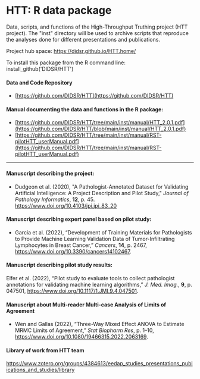 # HTT: R data package

Data, scripts, and functions of the High-Throughput
Truthing project (HTT project). The "inst" directory 
will be used to archive scripts that reproduce the
analyses done for different presentations and publications.

Project hub space: https://didsr.github.io/HTT.home/ 

To install this package from the R command line: install_github('DIDSR/HTT')

#### Data and Code Repository
* [https://github.com/DIDSR/HTT](https://github.com/DIDSR/HTT)

#### Manual documenting the data and functions in the R package:
* [https://github.com/DIDSR/HTT/tree/main/inst/manual/HTT_2.0.1.pdf](https://github.com/DIDSR/HTT/blob/main/inst/manual/HTT_2.0.1.pdf)
* [https://github.com/DIDSR/HTT/tree/main/inst/manual/RST-pilotHTT_userManual.pdf](https://github.com/DIDSR/HTT/tree/main/inst/manual/RST-pilotHTT_userManual.pdf)

---

#### Manuscript describing the project:
* Dudgeon et al. (2020), "A Pathologist-Annotated Dataset for Validating Artificial Intelligence: A Project Description and Pilot Study," *Journal of Pathology Informatics*, **12**, p. 45. https://www.doi.org/10.4103/jpi.jpi_83_20

#### Manuscript describing expert panel based on pilot study:
* Garcia et al. (2022), “Development of Training Materials for Pathologists to Provide Machine Learning Validation Data of Tumor-Infiltrating Lymphocytes in Breast Cancer,” *Cancers*, **14**, p. 2467, https://www.doi.org/10.3390/cancers14102467.

#### Manuscript describing pilot study results:
Elfer et al. (2022), “Pilot study to evaluate tools to collect pathologist annotations for validating machine learning algorithms,” *J. Med. Imag.*, **9**, p. 047501, https://www.doi.org/10.1117/1.JMI.9.4.047501.

#### Manuscript about Multi-reader Multi-case Analysis of Limits of Agreement
* Wen and Gallas (2022), “Three-Way Mixed Effect ANOVA to Estimate MRMC Limits of Agreement,” *Stat Biopharm Res*, p. 1–10, https://www.doi.org/10.1080/19466315.2022.2063169.


#### Library of work from HTT team
https://www.zotero.org/groups/4384613/eedap_studies_presentations_publications_and_studies/library

[comment]: <> "[![Github All Releases](https://img.shields.io/github/downloads/DIDSR/HTT/total)]()"


